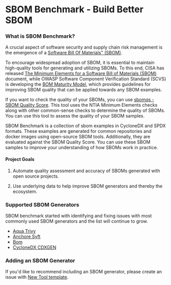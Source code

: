 # SBOM Benchmark - Build Better SBOM

### What is SBOM Benchmark?
A crucial aspect of software security and supply chain risk management is the emergence of a [Software Bill Of Materials" (SBOM)](https://ntia.gov/sites/default/files/publications/ntia_sbom_framing_2nd_edition_20211021_0.pdf).

To encourage widespread adoption of SBOM, it is essential to maintain high-quality tools for generating and utilizing SBOMs. To this end, CISA has released [The Minimum Elements for a Software Bill of Materials (SBOM)](https://www.ntia.doc.gov/files/ntia/publications/sbom_minimum_elements_report.pdf) document, while OWASP Software Component Verification Standard (SCVS) is developing the [BOM Maturity Model](https://scvs.owasp.org/bom-maturity-model/), which provides guidelines for improving SBOM quality that can be applied towards any SBOM examples.

If you want to check the quality of your SBOMs, you can use [sbomqs - SBOM Quality Score](https://github.com/interlynk-io/sbomqs). This tool uses the NTIA Minimum Elements checks along with other common-sense checks to determine the quality of SBOMs. You can use this tool to assess the quality of your SBOM samples.

SBOM Benchmark is a collection of sbom examples in CycloneDX and SPDX formats. These examples are generated for common repositories and docker images using open-source SBOM tools. Additionally, they are evaluated against the SBOM Quality Score. You can use these SBOM samples to improve your understanding of how SBOMs work in practice.

#### Project Goals

1.  Automate quality assessment and accuracy of SBOMs generated with open source projects.

1.  Use underlying data to help improve SBOM generators and thereby the ecosystem.

### Supported SBOM Generators

SBOM benchmark started with identifying and fixing issues with most commonly used SBOM generators and the list will continue to grow.

-   [Aqua Trivy ](https://github.com/aquasecurity/trivy)
-   [Anchore Syft](https://github.com/anchore/syft)
-   [Bom](https://github.com/kubernetes-sigs/bom)
-   [CycloneDX CDXGEN](https://github.com/CycloneDX/cdxgen)

### Adding an SBOM Generator

If you'd like to recommend including an SBOM generator, please create an issue with [New Tool template](https://github.com/interlynk-io/sbombenchmark.dev/issues/new?assignees=surendrapathak&labels=&template=sbom-tool-request.md&title=%5BNew+Tool%5D).
